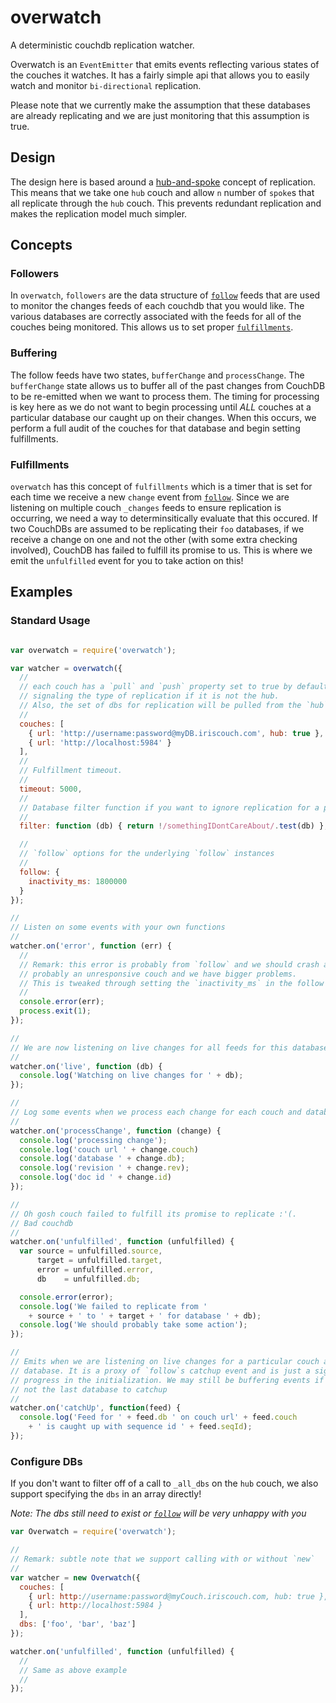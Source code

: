 # overwatch

A deterministic couchdb replication watcher.

Overwatch is an `EventEmitter` that emits events reflecting various states of
the couches it watches. It has a fairly simple api that allows you to easily
watch and monitor `bi-directional` replication.

Please note that we currently make the assumption that these databases are
already replicating and we are just monitoring that this assumption is true.

## Design

The design here is based around a [hub-and-spoke] concept of replication. This
means that we take one `hub` couch and allow `n` number of `spoke`s that all
replicate through the `hub` couch. This prevents redundant replication and makes
the replication model much simpler.

## Concepts

### Followers

In `overwatch`, `followers` are the data structure of [`follow`][follow] feeds that are used
to monitor the changes feeds of each couchdb that you would like. The various
databases are correctly associated with the feeds for all of the couches being
monitored. This allows us to set proper [`fulfillments`](#fulfillments).

### Buffering

The follow feeds have two states, `bufferChange` and `processChange`. The
`bufferChange` state allows us to buffer all of the past changes from CouchDB to
be re-emitted when we want to process them. The timing for processing is key here as
we do not want to begin processing until *ALL* couches at a particular database
our caught up on their changes. When this occurs, we perform a full audit of the
couches for that database and begin setting fulfillments.

### Fulfillments

`overwatch` has this concept of `fulfillments` which is a timer that is set
for each time we receive a new `change` event from [`follow`][follow]. Since we are
listening on multiple couch `_changes` feeds to ensure replication is occurring,
we need a way to determinsitically evaluate that this occured. If two CouchDBs
are assumed to be replicating their `foo` databases, if we receive a change on
one and not the other (with some extra checking involved),
CouchDB has failed to fulfill its promise to us. This is
where we emit the `unfulfilled` event for you to take action on this!

## Examples

### Standard Usage

```js

var overwatch = require('overwatch');

var watcher = overwatch({
  //
  // each couch has a `pull` and `push` property set to true by default
  // signaling the type of replication if it is not the hub.
  // Also, the set of dbs for replication will be pulled from the `hub` couch
  //
  couches: [
    { url: 'http://username:password@myDB.iriscouch.com', hub: true },
    { url: 'http://localhost:5984' }
  ],
  //
  // Fulfillment timeout.
  //
  timeout: 5000,
  //
  // Database filter function if you want to ignore replication for a particular databases
  //
  filter: function (db) { return !/somethingIDontCareAbout/.test(db) },

  //
  // `follow` options for the underlying `follow` instances
  //
  follow: {
    inactivity_ms: 1800000
  }
});

//
// Listen on some events with your own functions
//
watcher.on('error', function (err) {
  //
  // Remark: this error is probably from `follow` and we should crash as its
  // probably an unresponsive couch and we have bigger problems.
  // This is tweaked through setting the `inactivity_ms` in the follow options object.
  //
  console.error(err);
  process.exit(1);
});

//
// We are now listening on live changes for all feeds for this database
//
watcher.on('live', function (db) {
  console.log('Watching on live changes for ' + db);
});

//
// Log some events when we process each change for each couch and database
//
watcher.on('processChange', function (change) {
  console.log('processing change');
  console.log('couch url ' + change.couch)
  console.log('database ' + change.db);
  console.log('revision ' + change.rev);
  console.log('doc id ' + change.id)
});

//
// Oh gosh couch failed to fulfill its promise to replicate :'(.
// Bad couchdb
//
watcher.on('unfulfilled', function (unfulfilled) {
  var source = unfulfilled.source,
      target = unfulfilled.target,
      error = unfulfilled.error,
      db    = unfulfilled.db;

  console.error(error);
  console.log('We failed to replicate from '
    + source + ' to ' + target + ' for database ' + db);
  console.log('We should probably take some action');
});

//
// Emits when we are listening on live changes for a particular couch and
// database. It is a proxy of `follow`s catchup event and is just a signal of
// progress in the initialization. We may still be buffering events if this is
// not the last database to catchup
//
watcher.on('catchUp', function(feed) {
  console.log('Feed for ' + feed.db ' on couch url' + feed.couch
    + ' is caught up with sequence id ' + feed.seqId);
});

```

### Configure DBs

If you don't want to filter off of a call to `_all_dbs` on the `hub` couch, we
also support specifying the `dbs` in an array directly!

*Note: The dbs still need to exist or [`follow`][follow] will be very unhappy with you*

```js
var Overwatch = require('overwatch');

//
// Remark: subtle note that we support calling with or without `new`
//
var watcher = new Overwatch({
  couches: [
    { url: http://username:password@myCouch.iriscouch.com, hub: true },
    { url: http://localhost:5984 }
  ],
  dbs: ['foo', 'bar', 'baz']
});

watcher.on('unfulfilled', function (unfulfilled) {
  //
  // Same as above example
  //
});

```




[hub-and-spoke]: https://en.wikipedia.org/wiki/Hub_and_spoke
[follow]: https://github.com/iriscouch/follow
